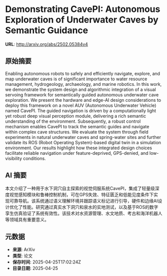 # Demonstrating CavePI: Autonomous Exploration of Underwater Caves by Semantic Guidance

**URL**: http://arxiv.org/abs/2502.05384v4

## 原始摘要

Enabling autonomous robots to safely and efficiently navigate, explore, and
map underwater caves is of significant importance to water resource management,
hydrogeology, archaeology, and marine robotics. In this work, we demonstrate
the system design and algorithmic integration of a visual servoing framework
for semantically guided autonomous underwater cave exploration. We present the
hardware and edge-AI design considerations to deploy this framework on a novel
AUV (Autonomous Underwater Vehicle) named CavePI. The guided navigation is
driven by a computationally light yet robust deep visual perception module,
delivering a rich semantic understanding of the environment. Subsequently, a
robust control mechanism enables CavePI to track the semantic guides and
navigate within complex cave structures. We evaluate the system through field
experiments in natural underwater caves and spring-water sites and further
validate its ROS (Robot Operating System)-based digital twin in a simulation
environment. Our results highlight how these integrated design choices
facilitate reliable navigation under feature-deprived, GPS-denied, and
low-visibility conditions.


## AI 摘要

本文介绍了一种用于水下洞穴自主探索的视觉伺服系统CavePI，集成了轻量级深度视觉感知模块和鲁棒控制机制，可在GPS失效、特征匮乏和低能见度条件下实现可靠导航。该系统通过语义理解环境并跟踪语义标记进行引导，硬件和边缘AI设计优化了性能。研究通过真实水下洞穴和泉水的实地测试，以及基于ROS的数字孪生仿真验证了系统有效性。该技术对水资源管理、水文地质、考古和海洋机器人等领域具有重要意义。

## 元数据

- **来源**: ArXiv
- **类型**: 论文
- **保存时间**: 2025-04-25T17:02:24Z
- **目录日期**: 2025-04-25
